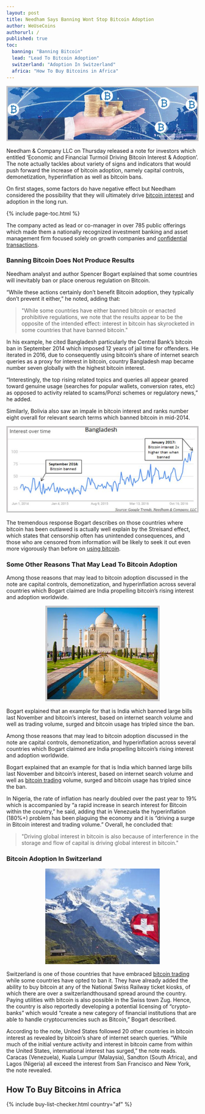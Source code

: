 ```yaml
---
layout: post
title: Needham Says Banning Wont Stop Bitcoin Adoption
author: WeUseCoins
authorurl: /
published: true
toc:
  banning: "Banning Bitcoin"
  lead: "Lead To Bitcoin Adoption"
  switzerland: "Adoption In Switzerland"
  africa: "How To Buy Bitcoins in Africa"
---
```


<center><img src="/images/banning-wont-stop-bitcoin-adoption/adoption-worldwide.jpg" alt="adoption worldwide" /></center>

<p>Needham & Company LLC on Thursday released a note for investors which entitled ‘Economic and Financial Turmoil Driving Bitcoin Interest & Adoption’. The note actually tackles about variety of signs and indicators that would push forward the increase of bitcoin adoption, namely capital controls, demonetization, hyperinflation as well as bitcoin bans.
<p>On first stages, some factors do have negative effect but Needham considered the possibility that they will ultimately drive <a href="/rich-famous-bitcoin/">bitcoin interest</a> and adoption in the long run.</p>
{% include page-toc.html %}
<p>The company acted as lead or co-manager in over 785 public offerings which made them a nationally recognized investment banking and asset management firm focused solely on growth companies and <a href="/confidential-transactions/">confidential transactions</a>.</p>

<h3 id="banning">Banning Bitcoin Does Not Produce Results</h3>

<p>Needham analyst and author Spencer Bogart explained that some countries will inevitably ban or place onerous regulation on Bitcoin.</p>

<p>“While these actions certainly don’t benefit Bitcoin adoption, they typically don’t prevent it either,” he noted, adding that:</p>

<blockquote>"While some countries have either banned bitcoin or enacted prohibitive regulations, we note that the results appear to be the opposite of the intended effect: interest in bitcoin has skyrocketed in some countries that have banned bitcoin."</blockquote>

<p>In his example, he cited Bangladesh particularly the Central Bank’s bitcoin ban in September 2014 which imposed 12 years of jail time for offenders. He iterated in 2016, due to consequently using bitcoin’s share of internet search queries as a proxy for interest in bitcoin, country Bangladesh map became number seven globally with the highest bitcoin interest.</p>

<p>“Interestingly, the top rising related topics and queries all appear geared toward genuine usage (searches for popular wallets, conversion rates, etc) as opposed to activity related to scams/Ponzi schemes or regulatory news,” he added.</p>

<p>Similarly, Bolivia also saw an impale in bitcoin interest and ranks number eight overall for relevant search terms which banned bitcoin in mid-2014.</p>

<center><img src="/images/banning-wont-stop-bitcoin-adoption/bangladesh-highest-bitcoin-interest.jpg" alt="bangladesh-highest-bitcoin-interest" /></center>

<p>The tremendous response Bogart describes on those countries where bitcoin has been outlawed is actually well explain by the Streisand effect, which states that censorship often has unintended consequences, and those who are censored from information will be likely to seek it out even more vigorously than before on <a href="/why-use-bitcoin/">using bitcoin</a>.</p>

<h3 id="lead">Some Other Reasons That May Lead To Bitcoin Adoption</h3>

<p>Among those reasons that may lead to bitcoin adoption discussed  in the note are capital controls, demonetization, and hyperinflation across several countries which Bogart claimed are  India propelling bitcoin’s rising interest and adoption worldwide.</p>

<center><img src="/images/banning-wont-stop-bitcoin-adoption/india-bitcoin-adoption.jpg" alt="india bitcoin adoption" /></center>

<p>Bogart explained that an example for that is India which banned large bills last November and bitcoin’s interest, based on internet search volume and well as trading volume, surged and bitcoin usage has tripled since the ban.</p>

<p>Among those reasons that may lead to bitcoin adoption discussed in the note are capital controls, demonetization, and hyperinflation across several countries which Bogart claimed are India propelling bitcoin’s rising interest and adoption worldwide.</p>

<p>Bogart explained that an example for that is India which banned large bills last November and bitcoin’s interest, based on internet search volume and well as <a href="/bitcoin-trading-with-binary-options/">bitcoin trading</a> volume, surged and bitcoin usage has tripled since the ban.</p>

<p>In Nigeria, the rate of inflation has nearly doubled over the past year to 19% which is accompanied by “a rapid increase in search interest for Bitcoin within the country,” he said, adding that in Venezuela the hyperinflation (180%+) problem has been plaguing the economy and it is “driving a surge in Bitcoin interest and trading volume.” Overall, he concluded that:</p>

<blockquote>"Driving global interest in bitcoin is also because of interference in the storage and flow of capital is driving global interest in bitcoin."</blockquote>

<h3 id="switzerland">Bitcoin Adoption In Switzerland</h3>

<center><img src="/images/banning-wont-stop-bitcoin-adoption/switzerland-bitcoin-adoption.jpg" alt="switzerland-bitcoin-adoption" /></center>
<p>Switzerland is one of those countries that have embraced <a href="/bitcoin-trading/">bitcoin trading</a>  while some countries have opted to ban it. They have already added the ability to buy bitcoin at any of the National Swiss Railway ticket kiosks, of which there are over a switzerlandthousand spread around the country. Paying utilities with bitcoin is also possible in the Swiss town Zug. Hence, the country is also reportedly developing a potential licensing of “crypto-banks” which would “create a new category of financial institutions that are able to handle cryptocurrencies such as Bitcoin,” Bogart described.</p>

<p>According to the note, United States followed 20 other countries in bitcoin interest as revealed by bitcoin’s share of internet search queries. “While much of the initial venture activity and interest in bitcoin came from within the United States, international interest has surged,” the note reads. Caracas (Venezuela), Kuala Lumpur (Malaysia), Sandton (South Africa), and Lagos (Nigeria) all exceed the interest from San Francisco and New York, the note revealed.</p>

<h2 id="africa">How To Buy Bitcoins in Africa</h2>
{% include buy-list-checker.html country="af" %}
